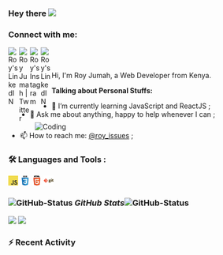 ### Hey there <img src="https://media.giphy.com/media/hvRJCLFzcasrR4ia7z/giphy.gif" width="25px">

### Connect with me:

<a href="https://linkedin.com/in/roy-jumah">
  <img align="left" alt="Roy's LinkedIN" width="22px" src="https://raw.githubusercontent.com/peterthehan/peterthehan/master/assets/linkedin.svg" />
</a>
<a href="https://twitter.com/_royissues">
  <img align="left" alt="Roy Jumah | Twitter" width="22px" src="https://raw.githubusercontent.com/peterthehan/peterthehan/master/assets/twitter.svg" />
</a>
  <a href="https://www.instagram.com/roy_jumah/">
  <img align="left" alt="Roy's Instagram" width="22px" src="https://cdn-icons-png.flaticon.com/512/2111/2111463.png" />
</a>  
<a href="https://mailto:royjumah17@gmail.com">
  <img align="left" alt="Roy's LinkedIN" width="22px" src="https://cdn-icons-png.flaticon.com/128/4238/4238990.png" />
</a>
<img align="right" alt="Coding" width="400" src="https://user-images.githubusercontent.com/78724676/107845321-998ad500-6e00-11eb-8f60-a90db837bdb2.gif" style="vertical-align:middle;margin:0px 50px">
<br />
<br />

Hi, I'm Roy Jumah, a Web Developer from Kenya.

**Talking about Personal Stuffs:**

- 🌱 I’m currently learning JavaScript and ReactJS ;
- 💬 Ask me about anything, happy to help whenever I can ;
- 📫 How to reach me: <a href="https://twitter.com/_royissues">@roy_issues</a> ;

### :hammer_and_wrench: Languages and Tools :

<code><img height="20" src="https://raw.githubusercontent.com/github/explore/80688e429a7d4ef2fca1e82350fe8e3517d3494d/topics/javascript/javascript.png"></code>
<code><img height="20" src="https://raw.githubusercontent.com/github/explore/80688e429a7d4ef2fca1e82350fe8e3517d3494d/topics/css/css.png"></code>
<code><img height="20" src="https://raw.githubusercontent.com/github/explore/80688e429a7d4ef2fca1e82350fe8e3517d3494d/topics/html/html.png"></code>
<code><img height="20" src="https://raw.githubusercontent.com/github/explore/80688e429a7d4ef2fca1e82350fe8e3517d3494d/topics/git/git.png"></code>

<h3 align="left" position ="relative">
 <img src="https://media.giphy.com/media/8UHRm5oY4k4FDxq5QG/giphy.gif" width="30px" alt="GitHub-Status"/>&nbsp;<i><b>GitHub Stats</b></i><img src="https://media.giphy.com/media/8UHRm5oY4k4FDxq5QG/giphy.gif" width="30px" alt="GitHub-Status"/></h3>
<p align= "left" position = "absolute">
  <img height= "150" src="https://github-readme-stats.vercel.app/api?username=RoyJumah&theme=react&show_icons=true&include_all_commits=true" />
  <img height= "150" src="https://github-readme-stats.vercel.app/api/top-langs/?username=RoyJumah&theme=react&layout=compact" />
</p>

### :zap: Recent Activity

<!--START_SECTION:activity-->
<!--END_SECTION:activity-->
